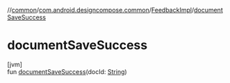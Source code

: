 //[common](../../../index.md)/[com.android.designcompose.common](../index.md)/[FeedbackImpl](index.md)/[documentSaveSuccess](document-save-success.md)

# documentSaveSuccess

[jvm]\
fun [documentSaveSuccess](document-save-success.md)(docId: [String](https://kotlinlang.org/api/latest/jvm/stdlib/kotlin/-string/index.html))
